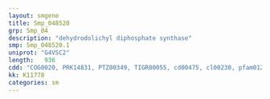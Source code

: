 ```yaml
---
layout: smgene
title: Smp_048520
grp: Smp_04
description: "dehydrodolichyl diphosphate synthase"
smp: Smp_048520.1
uniprot: "G4VSC2"
length:   936
cdd: "COG0020, PRK14831, PTZ00349, TIGR00055, cd00475, cl00230, pfam01255"
kk: K11778
categories: sm
---
```

